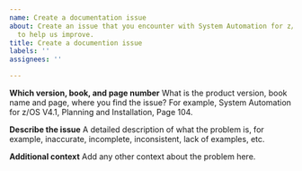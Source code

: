 ```yaml
---
name: Create a documentation issue
about: Create an issue that you encounter with System Automation for z/OS documentation
  to help us improve.
title: Create a documention issue
labels: ''
assignees: ''

---
```


**Which version, book, and page number**
What is the product version, book name and page, where you find the issue? For example, System Automation for z/OS V4.1, Planning and Installation, Page 104.


**Describe the issue**
A detailed description of what the problem is, for example, inaccurate, incomplete, inconsistent, lack of examples, etc.


**Additional context**
Add any other context about the problem here.
